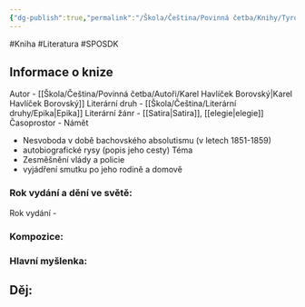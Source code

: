 ```yaml
---
{"dg-publish":true,"permalink":"/Škola/Čeština/Povinná četba/Knihy/Tyrolské elegie/","created":"2023-11-28T11:59:49.985+01:00","updated":"2024-05-15T11:57:03.678+02:00"}
---
```


#Kniha #Literatura #SPOSDK
## Informace o knize
Autor -  [[Škola/Čeština/Povinná četba/Autoři/Karel Havlíček Borovský\|Karel Havlíček Borovský]]
Literární druh -  [[Škola/Čeština/Literární druhy/Epika\|Epika]]
Literární žánr -  [[Satira\|Satira]], [[elegie\|elegie]]
Časoprostor -
Námět 
- Nesvoboda v době bachovského absolutismu (v letech 1851-1859)
- autobiografické rysy (popis jeho cesty)
Téma
- Zesměšnění vlády a policie
- vyjádření smutku po jeho rodině a domově
### Rok vydání a dění ve světě:
Rok vydání -
### Kompozice:

### Hlavní myšlenka:

## Děj: